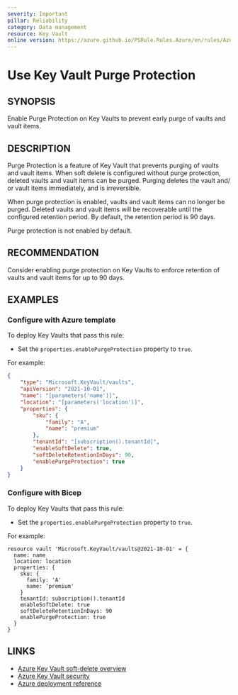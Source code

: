 ```yaml
---
severity: Important
pillar: Reliability
category: Data management
resource: Key Vault
online version: https://azure.github.io/PSRule.Rules.Azure/en/rules/Azure.KeyVault.PurgeProtect/
---
```


# Use Key Vault Purge Protection

## SYNOPSIS

Enable Purge Protection on Key Vaults to prevent early purge of vaults and vault items.

## DESCRIPTION

Purge Protection is a feature of Key Vault that prevents purging of vaults and vault items.
When soft delete is configured without purge protection, deleted vaults and vault items can be purged.
Purging deletes the vault and/ or vault items immediately, and is irreversible.

When purge protection is enabled, vaults and vault items can no longer be purged.
Deleted vaults and vault items will be recoverable until the configured retention period.
By default, the retention period is 90 days.

Purge protection is not enabled by default.

## RECOMMENDATION

Consider enabling purge protection on Key Vaults to enforce retention of vaults and vault items for up to 90 days.

## EXAMPLES

### Configure with Azure template

To deploy Key Vaults that pass this rule:

- Set the `properties.enablePurgeProtection` property to `true`.

For example:

```json
{
    "type": "Microsoft.KeyVault/vaults",
    "apiVersion": "2021-10-01",
    "name": "[parameters('name')]",
    "location": "[parameters('location')]",
    "properties": {
        "sku": {
            "family": "A",
            "name": "premium"
        },
        "tenantId": "[subscription().tenantId]",
        "enableSoftDelete": true,
        "softDeleteRetentionInDays": 90,
        "enablePurgeProtection": true
    }
}
```

### Configure with Bicep

To deploy Key Vaults that pass this rule:

- Set the `properties.enablePurgeProtection` property to `true`.

For example:

```bicep
resource vault 'Microsoft.KeyVault/vaults@2021-10-01' = {
  name: name
  location: location
  properties: {
    sku: {
      family: 'A'
      name: 'premium'
    }
    tenantId: subscription().tenantId
    enableSoftDelete: true
    softDeleteRetentionInDays: 90
    enablePurgeProtection: true
  }
}
```

## LINKS

- [Azure Key Vault soft-delete overview](https://docs.microsoft.com/azure/key-vault/general/soft-delete-overview)
- [Azure Key Vault security](https://docs.microsoft.com/azure/key-vault/general/security-overview#backup-and-recovery)
- [Azure deployment reference](https://docs.microsoft.com/azure/templates/microsoft.keyvault/vaults)
